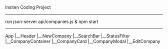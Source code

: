 Insiten Coding Project

*********************************************
run json-server api/companies.js & npm start
*********************************************

App
|__Header
    |__NewCompany
    |__SearchBar
    |__StatusFilter
|__CompanyContainer
    |__CompanyCard
        |__CompanyModal
            |__EditCompany